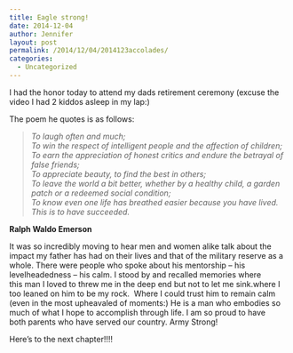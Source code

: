 ```yaml
---
title: Eagle strong!
date: 2014-12-04
author: Jennifer
layout: post
permalink: /2014/12/04/2014123accolades/
categories:
  - Uncategorized
---
```

I had the honor today to attend my dads retirement ceremony (excuse the video I had 2 kiddos asleep in my lap:)&nbsp;

The poem he quotes is&nbsp;as follows:

> *To laugh often and much;&nbsp;  
> To win the respect of intelligent people and the affection of children;  
> To earn the appreciation of honest critics and endure the betrayal of false friends;  
> To appreciate beauty, to find the best in others;  
> To leave the world a bit better, whether by a healthy child, a garden patch or a redeemed social condition;  
> To know even one life has breathed easier because you have lived.  
> This is to have succeeded.*

**Ralph Waldo Emerson**

It was so incredibly moving to hear men and women alike talk&nbsp;about the impact my father&nbsp;has had on their lives and that of the military reserve&nbsp;as a whole. There were people who spoke about his mentorship &#8211;&nbsp;his levelheadedness &#8211;&nbsp;his calm. I stood by and recalled memories where this&nbsp;<span>man I loved&nbsp;to threw me in the deep end but&nbsp;not to let me sink.</span>where&nbsp;I too leaned on him&nbsp;to be my&nbsp;rock. &nbsp;Where I could trust him&nbsp;to remain&nbsp;calm (even in the most upheavaled of moments:)&nbsp;He is a man who embodies so much of what I hope to accomplish through life.&nbsp;I am so proud to have both&nbsp;parents who have served our country. Army Strong!

Here&#8217;s to the next chapter!!!!
